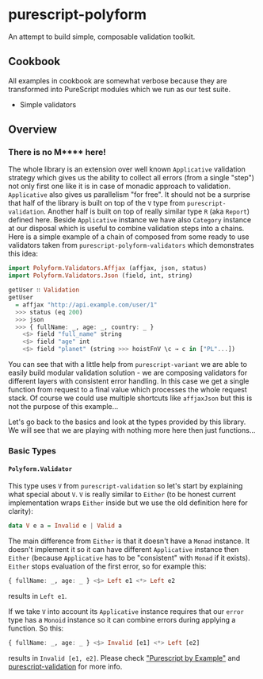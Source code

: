 # purescript-polyform

An attempt to build simple, composable validation toolkit.

## Cookbook

All examples in cookbook are somewhat verbose because they are transformed into PureScript modules which we run as our test suite.

* Simple validators


## Overview

### There is no M**** here!

The whole library is an extension over well known `Applicative` validation strategy which gives us the ability to collect all errors (from a single "step") not only first one like it is in case of monadic approach to validation. `Applicative` also gives us parallelism "for free". It should not be a surprise that half of the library is built on top of the `V` type from `purescript-validation`. Another half is built on top of really similar type `R` (aka `Report`) defined here.
Beside `Applicative` instance we have also `Category` instance at our disposal which is useful to combine validation steps into a chains. Here is a simple example of a chain of composed from some ready to use validators taken from `purescript-polyform-validators` which demonstrates this idea:

  ```purescript
  import Polyform.Validators.Affjax (affjax, json, status)
  import Polyform.Validators.Json (field, int, string)

  getUser ∷ Validation
  getUser
    = affjax "http://api.example.com/user/1"
    >>> status (eq 200)
    >>> json
    >>> { fullName: _, age: _, country: _ }
      <$> field "full_name" string
      <$> field "age" int
      <$> field "planet" (string >>> hoistFnV \c → c in ["PL"...])
  ```

You can see that with a little help from `purescript-variant` we are able to easily build modular validation solution - we are composing validators for different layers with consistent error handling. In this case we get a single function from request to a final value which processes the whole request stack.
Of course we could use multiple shortcuts like `affjaxJson` but this is not the purpose of this example...

Let's go back to the basics and look at the types provided by this library. We will see that we are playing with nothing more here then just functions...

### Basic Types

#### `Polyform.Validator`

This type uses `V` from `purescript-validation` so let's start by explaining what special about `V`. `V` is really similar to `Either` (to be honest current implementation wraps `Either` inside but we use the old definition here for clarity):

```purescript
data V e a = Invalid e | Valid a
```

The main difference from `Either` is that it doesn't have a `Monad` instance. It doesn't implement it so it can have different `Applicative` instance then `Either` (because `Applicative` has to be "consistent" with `Monad` if it exists).
`Either` stops evaluation of the first error, so for example this:

```purescript
{ fullName: _, age: _ } <$> Left e1 <*> Left e2
```

results in `Left e1`.

If we take `V` into account its `Applicative` instance requires that our `error` type has a `Monoid` instance so it can combine errors during applying a function. So this:

```purescript
{ fullName: _, age: _ } <$> Invalid [e1] <*> Left [e2]
```

results in `Invalid [e1, e2]`. Please check ["Purescript by Example"](https://leanpub.com/purescript/read#leanpub-auto-applicative-validation) and [purescript-validation](/purescript/purescript-validation) for more info.

